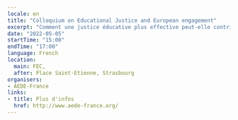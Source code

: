 ```yaml
---
locale: en
title: "Colloquium on Educational Justice and European engagement"
excerpt: "Comment une justice éducative plus effective peut-elle contribuer à développer la conscience et l’engagement européen chez les jeunes ? avec Bernard HUGONNIER, Maître de conférences à Sciences Po, ancien directeur adjoint pour l'éducation à l'OCDE."
date: "2022-05-05"
startTime: "15:00"
endTime: "17:00"
language: French
location:
  main: FEC,
  after: Place Saint-Etienne, Strasbourg
organisers:
- AEDE-France
links:
- title: Plus d'infos
  href: http://www.aede-france.org/
---
```

